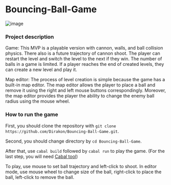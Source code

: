 # Bouncing-Ball-Game

![image](https://user-images.githubusercontent.com/50139678/174792711-d5012e5d-04a1-4528-9230-ea11b3aa06ce.png)

### Project description

Game:
This MVP is a playable version with cannon, walls, and ball collision physics. There also is a future trajectory of cannon shoot.
The player can restart the level and switch the level to the next if they win. The number of balls in a game is limited. If a player reaches the end of created levels, they can create a new level and play it.

Map editor:
The process of level creation is simple because the game has a built-in map editor. The map editor allows the player to place a ball and remove it using the right and left mouse buttons correspondingly. Moreover, the map editor provides the player the ability to change the enemy ball radius using the mouse wheel.


### How to run the game
First, you should clone the repository with `git clone https://github.com/Dirakon/Bouncing-Ball-Game.git`.

Second, you should change directory by `cd Bouncing-Ball-Game`.

After that, use `cabal build` followed by `cabal run` to play the game.
(For the last step, you will need [Cabal tool](https://www.haskell.org/cabal/))

To play, use mouse to set ball trajectory and left-click to shoot.
In editor mode, use mouse wheel to change size of the ball, right-click to place the ball, left-click to remove the ball.
